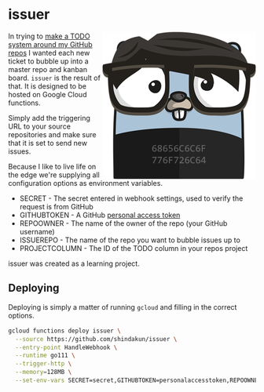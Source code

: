 # issuer

<p align="center">
  <img style="float: right;" src=".github/hello.png" alt="hello gopher"/>
</p>

In trying to [make a TODO system around my GitHub repos](https://shindakun.dev/posts/working-on-a-new-flow/) I wanted each new ticket to bubble up into a master repo and kanban board. `issuer` is the result of that. It is designed to be hosted on Google Cloud functions.

Simply add the triggering URL to your source repositories and make sure that it is set to send new issues.

Because I like to live life on the edge we're supplying all configuration options as environment variables.

- SECRET - The secret entered in webhook settings, used to verify the request is from GitHub
- GITHUBTOKEN - A GitHub [personal access token](https://github.com/settings/tokens)
- REPOOWNER - The name of the owner of the repo (your GitHub username)
- ISSUEREPO - The name of the repo you want to bubble issues up to
- PROJECTCOLUMN - The ID of the TODO column in your repos project

issuer was created as a learning project.

## Deploying

Deploying is simply a matter of running `gcloud` and filling in the correct options.

```bash
gcloud functions deploy issuer \
  --source https://github.com/shindakun/issuer \
  --entry-point HandleWebhook \
  --runtime go111 \
  --trigger-http \
  --memory=128MB \
  --set-env-vars SECRET=secret,GITHUBTOKEN=personalaccesstoken,REPOOWNER=yourname,ISSUEREPO=to,PROJECTCOLUMN=1234
```